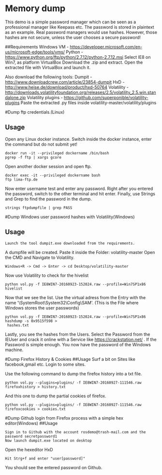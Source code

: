 # Memory dump
This demo is a simple password manager which can be seen as a professional manager like Keepass etc.
The password is stored in plaintext as an example. Real password managers would use hashes.
However, those hashes are not secure, unless the user chooses a secure password!

##Requirements
Windows VM - https://developer.microsoft.com/en-us/microsoft-edge/tools/vms/
Python - https://www.python.org/ftp/python/2.7.12/python-2.7.12.msi
Select IE8 on Win7, as platform VirtualBox
Download the .zip and extract. Open the extracted file with VirtualBox and launch it.

Also download the following tools:
Dumpit - http://www.downloadcrew.com/article/23854-dumpit
HxD - http://www.heise.de/download/product/hxd-50764
Volatility - http://downloads.volatilityfoundation.org/releases/2.5/volatility_2.5.win.standalone.zip
Volatility plugins - https://github.com/superponible/volatility-plugins
Paste the extracted .py files inside volatility-master/volatility/plugins

#Dump ftp credentials.(Linux)
## Usage
Open any Linux docker instance.
Switch inside the docker instance, enter the command but do not submit yet!
```
docker run -it --privileged dockername /bin/bash
pgrep -f ftp | xargs gcore
```

Open another docker session and open ftp.
```
docker exec -it --privileged dockername bash
ftp lima-ftp.de
```
Now enter username test and enter any password.
Right after you entered the password, switch to the other terminal and hit enter.
Finally, use Strings and Grep to find the password in the dump.
```
strings ftpdumpfile | grep PASS
```

#Dump Windows user password hashes with Volatility(Windows)
## Usage
```
Launch the tool dumpit.exe downloaded from the requirements.
```

A dumpfile will be created. Paste it inside the Folder:
volatility-master
Open the CMD and Navigate to Volatility.
```
Windows+R -> Cmd -> Enter -> cd Desktop/volatility-master
```

Now use Volatility to check for the hivelist
```
python vol.py -f IE8WIN7-20160923-152024.raw --profile=Win7SP1x86 hivelist
```

Now that we see the list. Use the virtual adress from the Entry with the name '\SystemRoot\System32\Config\SAM'.
(This is the File where Windows stores the user passwords)
```
python vol.py -f IE8WIN7-20160923-152024.raw --profile=Win7SP1x86 hashdump -s 0x9515f598 >
 hashes.txt
```

Lastly, you see the hashes from the Users. Select the Password from the IEUser and crack it online with a Service like
https://crackstation.net/ .
If the Password is simple enough. You now have the password of the Windows machine.

#Dump Firefox History & Cookies
##Usage
Surf a bit on Sites like facebook,gmail etc. Login to some sites.

Use the following command to dump the firefox history into a txt file.
```
python vol.py --plugins=plugins/ -f IE8WIN7-20160927-111546.raw firefoxhistory > history.txt
```
And this one to dump the partial cookies of firefox.
```
python vol.py --plugins=plugins/ -f IE8WIN7-20160927-111546.raw firefoxcookies > cookies.txt
```
#Dump Github login from Firefox process with a simple hex editor(Windows)
##Usage
```
Sign in to Github with the account rosdemo@trash-mail.com and the password secretpassword1
Now launch dumpit.exe located on desktop
```
Open the hexeditor HxD
```
Hit Strg+f and enter "user[password]"
```
You should see the entered password on Github.

